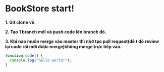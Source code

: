 # BookStore start!

**1. Git clone về.**

**2. Tạo 1 branch mới và push code lên branch đó.**

**3. Khi nào muốn merge vào master thì nhớ tạo pull request(để t dô review lại code rồi mới được merge)không merge trực tiếp vào.**

```javascript
function code() {
  console.log("hello world!");
}
```
